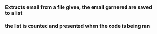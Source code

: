 ### Extracts email from a file given, the email garnered are saved to a list
### the list is counted and presented when the code is being ran

